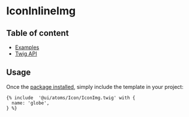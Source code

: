 # IconInlineImg <Badges :texts="badges" />

<script setup>
  import pkg from '@studiometa/ui/atoms/Icon/package.json';
  const badges = [`v${pkg.version}`, 'Twig'];
</script>

## Table of content

- [Examples](./examples.html)
- [Twig API](./twig-api.html)

## Usage

Once the [package installed](/guide/installation/), simply include the template in your project:

```twig
{% include  '@ui/atoms/Icon/IconImg.twig' with {
  name: 'globe',
} %}
```
